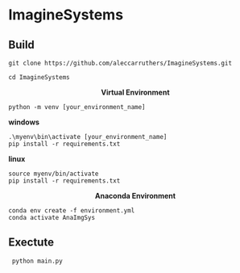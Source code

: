 # ImagineSystems

## Build
```git clone https://github.com/aleccarruthers/ImagineSystems.git```

```cd ImagineSystems```   
<p align="center">
  <b>Virtual Environment</b><br>
</p>
 
 ```python -m venv [your_environment_name]```
 
 **windows**
 
 ```
 .\myenv\bin\activate [your_environment_name]
 pip install -r requirements.txt
 ```
 
 **linux**
 
 ```
 source myenv/bin/activate
 pip install -r requirements.txt
 ```
 
 <p align="center">
  <b>Anaconda Environment</b><br>
</p>
 
 ```
 conda env create -f environment.yml
 conda activate AnaImgSys
 ```
 
 ## Exectute

``` python main.py```
